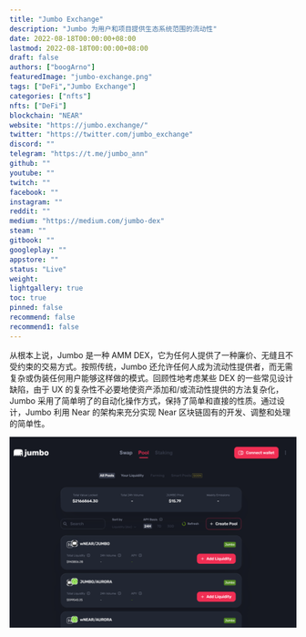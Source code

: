```yaml
---
title: "Jumbo Exchange"
description: "Jumbo 为用户和项目提供生态系统范围的流动性"
date: 2022-08-18T00:00:00+08:00
lastmod: 2022-08-18T00:00:00+08:00
draft: false
authors: ["boogArno"]
featuredImage: "jumbo-exchange.png"
tags: ["DeFi","Jumbo Exchange"]
categories: ["nfts"]
nfts: ["DeFi"]
blockchain: "NEAR"
website: "https://jumbo.exchange/"
twitter: "https://twitter.com/jumbo_exchange"
discord: ""
telegram: "https://t.me/jumbo_ann"
github: ""
youtube: ""
twitch: ""
facebook: ""
instagram: ""
reddit: ""
medium: "https://medium.com/jumbo-dex"
steam: ""
gitbook: ""
googleplay: ""
appstore: ""
status: "Live"
weight: 
lightgallery: true
toc: true
pinned: false
recommend: false
recommend1: false
---
```

从根本上说，Jumbo 是一种 AMM DEX，它为任何人提供了一种廉价、无缝且不受约束的交易方式。按照传统，Jumbo 还允许任何人成为流动性提供者，而无需复杂或伪装任何用户能够这样做的模式。回顾性地考虑某些 DEX 的一些常见设计缺陷，由于 UX 的复杂性不必要地使资产添加和/或流动性提供的方法复杂化，Jumbo 采用了简单明了的自动化操作方式，保持了简单和直接的性质。通过设计，Jumbo 利用 Near 的架构来充分实现 Near 区块链固有的开发、调整和处理的简单性。

![jumboexchange-dapp-defi-near-image2_9a944e7ce71837e5e150b0304698fe9b](jumboexchange-dapp-defi-near-image2_9a944e7ce71837e5e150b0304698fe9b.png)